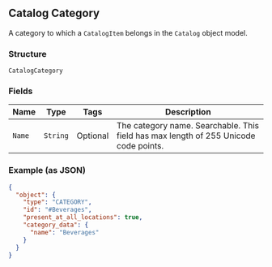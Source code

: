 ## Catalog Category

A category to which a `CatalogItem` belongs in the `Catalog` object model.

### Structure

`CatalogCategory`

### Fields

| Name | Type | Tags | Description |
|  --- | --- | --- | --- |
| `Name` | `String` | Optional | The category name. Searchable. This field has max length of 255 Unicode code points. |

### Example (as JSON)

```json
{
  "object": {
    "type": "CATEGORY",
    "id": "#Beverages",
    "present_at_all_locations": true,
    "category_data": {
      "name": "Beverages"
    }
  }
}
```


